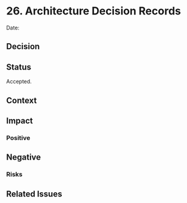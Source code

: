 # 26. Architecture Decision Records

Date:

## Decision



## Status

Accepted.

## Context

## Impact

### Positive

## Negative

### Risks

## Related Issues
